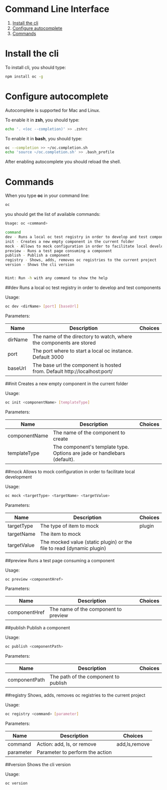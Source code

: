 Command Line Interface
===============
1. [Install the cli](#install-the-cli)
1. [Configure autocomplete](#configure-autocomplete)
1. [Commands](#commands)

# Install the cli
To install cli, you should type:
```sh
npm install oc -g
```

# Configure autocomplete
Autocomplete is supported for Mac and Linux.

To enable it in **zsh**, you should type:
```sh
echo '. <(oc --completion)' >> .zshrc
```

To enable it in **bash**, you should type:
```sh
oc --completion >> ~/oc.completion.sh
echo 'source ~/oc.completion.sh' >> .bash_profile
```

After enabling autocomplete you should reload the shell.

# Commands
When you type **oc** in your command line:
```sh
oc
```
you should get the list of available commands:

```sh
Usage: oc <command>

command
dev - Runs a local oc test registry in order to develop and test components
init - Creates a new empty component in the current folder
mock - Allows to mock configuration in order to facilitate local development
preview - Runs a test page consuming a component
publish - Publish a component
registry - Shows, adds, removes oc registries to the current project
version - Shows the cli version


Hint: Run -h with any command to show the help
```


##dev
Runs a local oc test registry in order to develop and test components

Usage:
```sh
oc dev <dirName> [port] [baseUrl]
```


Parameters:

|Name|Description|Choices|
|----|-----------|-------|
|dirName|The name of the directory to watch, where the components are stored||
|port|The port where to start a local oc instance. Default 3000||
|baseUrl|The base url the component is hosted from. Default http://localhost:port/||

##init
Creates a new empty component in the current folder

Usage:
```sh
oc init <componentName> [templateType]
```


Parameters:

|Name|Description|Choices|
|----|-----------|-------|
|componentName|The name of the component to create||
|templateType|The component's template type. Options are jade or handlebars (default).||

##mock
Allows to mock configuration in order to facilitate local development

Usage:
```sh
oc mock <targetType> <targetName> <targetValue>
```


Parameters:

|Name|Description|Choices|
|----|-----------|-------|
|targetType|The type of item to mock|plugin|
|targetName|The item to mock||
|targetValue|The mocked value (static plugin) or the file to read (dynamic plugin)||

##preview
Runs a test page consuming a component

Usage:
```sh
oc preview <componentHref>
```


Parameters:

|Name|Description|Choices|
|----|-----------|-------|
|componentHref|The name of the component to preview||

##publish
Publish a component

Usage:
```sh
oc publish <componentPath>
```


Parameters:

|Name|Description|Choices|
|----|-----------|-------|
|componentPath|The path of the component to publish||

##registry
Shows, adds, removes oc registries to the current project

Usage:
```sh
oc registry <command> [parameter]
```


Parameters:

|Name|Description|Choices|
|----|-----------|-------|
|command|Action: add, ls, or remove|add,ls,remove|
|parameter|Parameter to perform the action||

##version
Shows the cli version

Usage:
```sh
oc version
```

